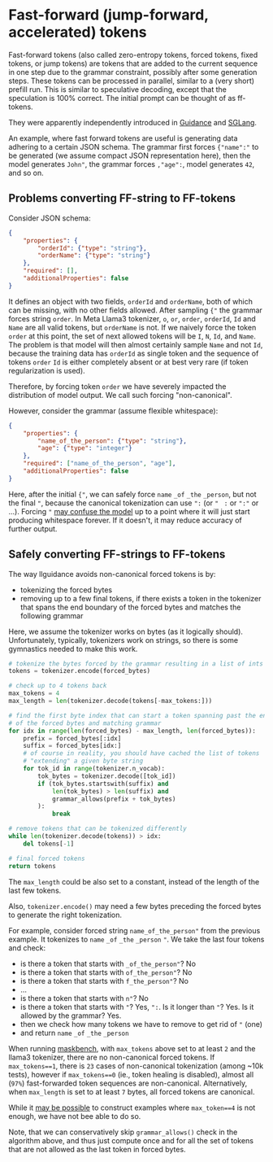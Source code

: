 # Fast-forward (jump-forward, accelerated) tokens

Fast-forward tokens (also called zero-entropy tokens, forced tokens, fixed tokens, or jump tokens) are tokens that are added to the current sequence in one step due to the grammar constraint, possibly after some generation steps. These tokens can be processed in parallel, similar to a (very short) prefill run. This is similar to speculative decoding, except that the speculation is 100% correct. The initial prompt can be thought of as ff-tokens.

They were apparently independently introduced in [Guidance](https://github.com/guidance-ai/guidance/commit/5ad05eb80aca633aa66b3be0edd694559a0e85df) and [SGLang](https://arxiv.org/pdf/2312.07104).

An example, where fast forward tokens are useful is generating data adhering to a certain JSON schema. The grammar first forces `{"name":"` to be generated (we assume compact JSON representation here), then the model generates `John"`, the grammar forces `,"age":`, model generates `42`, and so on.

## Problems converting FF-string to FF-tokens

Consider JSON schema:

```json
{
    "properties": {
        "orderId": {"type": "string"},
        "orderName": {"type": "string"}
    },
    "required": [],
    "additionalProperties": false
}
```

It defines an object with two fields, `orderId` and `orderName`, both of which can be missing,
with no other fields allowed.
After sampling `{"` the grammar forces string `order`.
In Meta Llama3 tokenizer, `o`, `or`, `order`, `orderId`, `Id` and `Name` are all valid tokens,
but `orderName` is not.
If we naively force the token `order` at this point,
the set of next allowed tokens will be `I`, `N`, `Id`, and `Name`.
The problem is that model will then almost certainly sample `Name` and not `Id`,
because the training data has `orderId` as single token
and the sequence of tokens `order` `Id` is either completely absent
or at best very rare (if token regularization is used).

Therefore, by forcing token `order` we have severely impacted the distribution of model output.
We call such forcing "non-canonical".

However, consider the grammar (assume flexible whitespace):

```json
{
    "properties": {
        "name_of_the_person": {"type": "string"},
        "age": {"type": "integer"}
    },
    "required": ["name_of_the_person", "age"],
    "additionalProperties": false
}
```

Here, after the initial `{"`, we can safely force
`name` `_of` `_the` `_person`, but not the final `"`, because the canonical
tokenization can use `":` (or `"` ` :` or `":"` or ...).
Forcing `"` [may confuse the model](https://github.com/guidance-ai/guidance/blob/main/notebooks/art_of_prompt_design/prompt_boundaries_and_token_healing.ipynb)
up to a point where it will just start producing whitespace forever.
If it doesn't, it may reduce accuracy of further output.

## Safely converting FF-strings to FF-tokens

The way llguidance avoids non-canonical forced tokens is by:

* tokenizing the forced bytes
* removing up to a few final tokens, if there exists a token in the tokenizer that spans the end boundary of the forced bytes and matches the following grammar

Here, we assume the tokenizer works on bytes (as it logically should).
Unfortunately, typically, tokenizers work on strings, so there is some gymnastics needed to make this work.

```python
# tokenize the bytes forced by the grammar resulting in a list of ints
tokens = tokenizer.encode(forced_bytes)

# check up to 4 tokens back
max_tokens = 4
max_length = len(tokenizer.decode(tokens[-max_tokens:]))

# find the first byte index that can start a token spanning past the end
# of the forced bytes and matching grammar
for idx in range(len(forced_bytes) - max_length, len(forced_bytes)):
    prefix = forced_bytes[:idx]
    suffix = forced_bytes[idx:]
    # of course in reality, you should have cached the list of tokens
    # "extending" a given byte string
    for tok_id in range(tokenizer.n_vocab):
        tok_bytes = tokenizer.decode([tok_id])
        if (tok_bytes.startswith(suffix) and 
            len(tok_bytes) > len(suffix) and
            grammar_allows(prefix + tok_bytes)
        ):
            break

# remove tokens that can be tokenized differently
while len(tokenizer.decode(tokens)) > idx:
    del tokens[-1]

# final forced tokens
return tokens
```

The `max_length` could be also set to a constant, instead of the length of the
last few tokens.

Also, `tokenizer.encode()` may need a few bytes preceding the forced bytes
to generate the right tokenization.

For example, consider forced string `name_of_the_person"` from the previous example.
It tokenizes to `name` `_of` `_the` `_person` `"`.
We take the last four tokens and check:
* is there a token that starts with `_of_the_person"`? No
* is there a token that starts with `of_the_person"`? No
* is there a token that starts with `f_the_person"`? No
* ...
* is there a token that starts with `n"`? No
* is there a token that starts with `"`? Yes, `":`. Is it longer than `"`? Yes. Is it allowed by the grammar? Yes.
* then we check how many tokens we have to remove to get rid of `"` (one)
* and return `name` `_of` `_the` `_person`

When running [maskbench](https://github.com/guidance-ai/jsonschemabench/tree/main/maskbench),
with `max_tokens` above set to at least `2` and the llama3 tokenizer,
there are no non-canonical forced tokens.
If `max_tokens==1`, there is `23` cases of non-canonical tokenization (among ~10k tests),
however if `max_tokens==0` (ie., token healing is disabled),
almost all (`97%`) fast-forwarded token sequences are non-canonical.
Alternatively, when `max_length` is set to at least `7` bytes, all forced tokens are canonical.

While it [may be possible](https://arxiv.org/pdf/2309.08715) to construct
examples where `max_token==4` is not enough, we have not bee able to do so.

Note, that we can conservatively skip `grammar_allows()` check in the algorithm
above, and thus just compute once and for all the set of tokens that are not allowed
as the last token in forced bytes.
